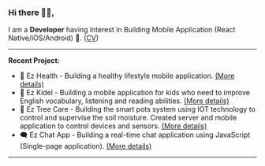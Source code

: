 ### Hi there 👋🏼,
I am a **Developer** having interest in Building Mobile Application (React Native/iOS/Android) 📱. ([CV](https://drive.google.com/file/d/1NUzlqL07E3JHV_PpdvgZ8A6lD4T-G1gO/))

---

**Recent Project:**
- 💓 Ez Health - Building a healthy lifestyle mobile application. [(More details)](https://github.com/ezratech/ezhealth)
- 📖 Ez Kidel - Building a mobile application for kids who need to improve English vocabulary, listening and reading abilities. [(More details)](https://github.com/ezratech/ezkidel)
- 🌱 Ez Tree Care - Building the smart pots system using IOT technology to control and supervise the soil moisture. Created server and mobile application to control devices and sensors. [(More details)](https://github.com/nguyensonhai/eztreecare)
- 🗨️ Ez Chat App - Building a real-time chat application using JavaScript (Single-page application). [(More details)](https://github.com/nguyensonhai/ezchatapp)

---
